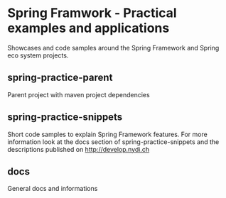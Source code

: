 # Spring Framwork - Practical examples and applications

Showcases and code samples around the Spring Framework and Spring eco system projects.

## spring-practice-parent
Parent project with maven project dependencies

## spring-practice-snippets
Short code samples to explain Spring Framework features. For more information look at the docs section of spring-practice-snippets and the descriptions published on http://develop.nydi.ch

## docs
General docs and informations